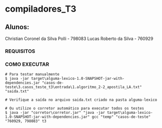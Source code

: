 # compiladores_T3

## Alunos: 
Christian Coronel da Silva Polli - 798083
Lucas Roberto da Silva - 760929

### REQUISITOS

### COMO EXECUTAR
    # Para testar manualmente
    $ java -jar target\alguma-lexico-1.0-SNAPSHOT-jar-with-dependencies.jar "casos-de-teste\3.casos_teste_t3\entrada\1.algoritmo_2-2_apostila_LA.txt" "saida.txt"

    # Verifique a saída no arquivo saida.txt criado na pasta alguma-lexico

    # Ou utilize o corretor automático para executar todos os testes
    $ java -jar "corretor\corretor.jar" "java -jar target\alguma-lexico-1.0-SNAPSHOT-jar-with-dependencies.jar" gcc "temp" "casos-de-teste" "760929, 798083" t3


